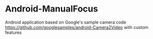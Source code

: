 # Android-ManualFocus

Android application based on Google's sample camera code https://github.com/googlesamples/android-Camera2Video with custom features

